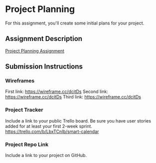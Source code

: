 # Project Planning
For this assignment, you'll create some initial plans for your project.

## Assignment Description
[Project Planning Assignment](https://education.launchcode.org/liftoff/modules/assignments/project-planning)

## Submission Instructions

### Wireframes
First link: https://wireframe.cc/dcitDs Second link:
https://wireframe.cc/dcitDs Third link:
https://wireframe.cc/dcitDs


### Project Tracker

Include a link to your public Trello board. Be sure you have user stories added for at least your first 2-week sprint.
https://trello.com/b/LbxTCnIb/smart-calendar

### Project Repo Link

Include a link to your project on GitHub.
